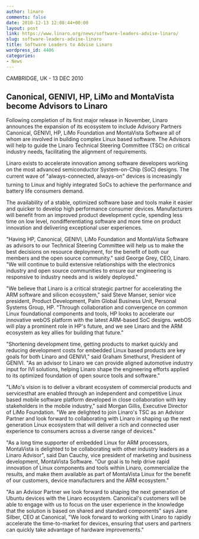 ```yaml
---
author: linaro
comments: false
date: 2010-12-13 12:08:44+00:00
layout: post
link: https://www.linaro.org/news/software-leaders-advise-linaro/
slug: software-leaders-advise-linaro
title: Software Leaders to Advise Linaro
wordpress_id: 4406
categories:
- News
---
```


CAMBRIDGE, UK - 13 DEC 2010



## Canonical, GENIVI, HP, LiMo and MontaVista become Advisors to Linaro




Following completion of its first major release in November, Linaro announces the expansion of its ecosystem to include Advisory Partners Canonical, GENIVI, HP, LiMo Foundation and MontaVista Software all of whom are involved in building complex Linux based software. The Advisors will help to guide the Linaro Technical Steering Committee (TSC) on critical industry needs, facilitating the alignment of requirements.

Linaro exists to accelerate innovation among software developers working on the most advanced semiconductor System-on-Chip (SoC) designs. The current wave of "always-connected, always-on" devices is increasingly turning to Linux and highly integrated SoCs to achieve the performance and battery life consumers demand.

The availability of a stable, optimized software base and tools make it easier and quicker to develop high performance consumer devices. Manufacturers will benefit from an improved product development cycle, spending less time on low level, nondifferentiating software and more time on product innovation and delivering exceptional user experiences.

"Having HP, Canonical, GENIVI, LiMo Foundation and MontaVista Software as advisors to our Technical Steering Committee will help us to make the best decisions on resource deployment, for the benefit of both our members and the open source community." said George Grey, CEO, Linaro. "We will continue to build extensive relationships with the electronics industry and open source communities to ensure our engineering is responsive to industry needs and is widely deployed."

"We believe that Linaro is a critical strategic partner for accelerating the ARM software and silicon ecosystem," said Steve Manser, senior vice president, Product Development, Palm Global Business Unit, Personal Systems Group, HP. "Through collaboration and convergence on common Linux foundational components and tools, HP looks to accelerate our innovative webOS platform with the latest ARM-based SoC designs. webOS will play a prominent role in HP's future, and we see Linaro and the ARM ecosystem as key allies for building that future."

"Shortening development time, getting products to market quickly and reducing development costs for embedded Linux based products are key goals for both Linaro and GENIVI," said Graham Smethurst, President of GENIVI. "As an advisor to Linaro we can provide aligned automotive industry input for IVI solutions, helping Linaro shape the engineering efforts applied to its optimized foundation of open source tools and software."

"LiMo's vision is to deliver a vibrant ecosystem of commercial products and servicesthat are enabled through an independent and competitive Linux based mobile software platform developed in close collaboration with key stakeholders in the mobile industry," said Morgan Gillis, Executive Director of LiMo Foundation. "We are delighted to join Linaro's TSC as an Advisor Partner and look forward to collaborating with Linaro in shaping up the next generation Linux ecosystem that will deliver a rich and connected user experience to consumers across a diverse range of devices."

"As a long time supporter of embedded Linux for ARM processors, MontaVista is delighted to be collaborating with other industry leaders as a Linaro Advisor", said Dan Cauchy, vice president of marketing and business development, MontaVista Software. "Our goal is to help drive rapid innovation of Linux components and tools within Linaro, commercialize the results, and make them available as part of MontaVista Linux for the benefit of our customers, device manufacturers and the ARM ecosystem."

"As an Advisor Partner we look forward to shaping the next generation of Ubuntu devices with the Linaro ecosystem. Canonical's customers will be able to engage with us to focus on the user experience in the knowledge that the solution is based on shared and standard components" says Jane Silber, CEO at Canonical, "We look forward to working with Linaro to rapidly accelerate the time-to-market for devices, ensuring that users and partners can quickly take advantage of hardware improvements."
